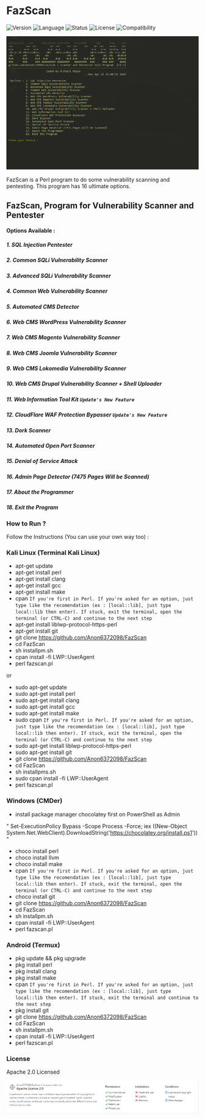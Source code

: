 # FazScan
![Version](https://img.shields.io/badge/FazScan-v1.2-brightgreen.svg) ![Language](https://img.shields.io/badge/Language-English-blue.svg) ![Status](https://img.shields.io/badge/Release-Stable-important.svg) ![License](https://img.shields.io/badge/License-Apache%202.0-brightgreen.svg) ![Compatibility](https://img.shields.io/badge/Compatible%20OS-Linux%2FWindows%2FAndroid-brightgreen.svg)

![FazScan](https://github.com/Anon6372098/FazScan/blob/master/img/fazscanv1.1-2-2.png)

FazScan is a Perl program to do some vulnerability scanning and pentesting. This program has 16 ultimate options.

## FazScan, Program for Vulnerability Scanner and Pentester

#### Options Available : 
  ##### 1. SQL Injection Pentester
  ##### 2. Common SQLi Vulnerability Scanner
  ##### 3. Advanced SQLi Vulnerability Scanner
  ##### 4. Common Web Vulnerability Scanner 
  ##### 5. Automated CMS Detector 
  ##### 6. Web CMS WordPress Vulnerability Scanner 
  ##### 7. Web CMS Magento Vulnerability Scanner
  ##### 8. Web CMS Joomla Vulnerability Scanner
  ##### 9. Web CMS Lokomedia Vulnerability Scanner
  ##### 10. Web CMS Drupal Vulnerability Scanner + Shell Uploader
  ##### 11. Web Information Tool Kit `Update's New Feature`
  ##### 12. CloudFlare WAF Protection Bypasser `Update's New Feature`
  ##### 13. Dork Scanner
  ##### 14. Automated Open Port Scanner
  ##### 15. Denial of Service Attack
  ##### 16. Admin Page Detector (7475 Pages Will be Scanned)
  ##### 17. About the Programmer
  ##### 18. Exit the Program

### How to Run ?

Follow the Instructions (You can use your own way too) :

### Kali Linux (Terminal Kali Linux)

- apt-get update
- apt-get install perl
- apt-get install clang
- apt-get install gcc
- apt-get install make
- cpan `If you're first in Perl. If you're asked for an option, just type like the recomendation (ex : [local::lib], just type local::lib then enter). If stuck, exit the terminal, open the terminal (or CTRL-C) and continue to the next step`
- apt-get install liblwp-protocol-https-perl
- apt-get install git
- git clone https://github.com/Anon6372098/FazScan
- cd FazScan
- sh installpm.sh
- cpan install -fi LWP::UserAgent
- perl fazscan.pl

or

- sudo apt-get update
- sudo apt-get install perl
- sudo apt-get install clang
- sudo apt-get install gcc
- sudo apt-get install make
- sudo cpan `If you're first in Perl. If you're asked for an option, just type like the recomendation (ex : [local::lib], just type local::lib then enter). If stuck, exit the terminal, open the terminal (or CTRL-C) and continue to the next step`
- sudo apt-get install liblwp-protocol-https-perl
- sudo apt-get install git
- git clone https://github.com/Anon6372098/FazScan
- cd FazScan
- sh installpms.sh
- sudo cpan install -fi LWP::UserAgent
- perl fazscan.pl

### Windows (CMDer)

- install package manager chocolatey first on PowerShell as Admin 

" Set-ExecutionPolicy Bypass -Scope Process -Force; iex ((New-Object System.Net.WebClient).DownloadString('https://chocolatey.org/install.ps1')) "

- choco install perl
- choco install llvm
- choco install make
- cpan `If you're first in Perl. If you're asked for an option, just type like the recomendation (ex : [local::lib], just type local::lib then enter). If stuck, exit the terminal, open the terminal (or CTRL-C) and continue to the next step`
- choco install git
- git clone https://github.com/Anon6372098/FazScan
- cd FazScan
- sh installpm.sh
- cpan install -fi LWP::UserAgent
- perl fazscan.pl

### Android (Termux)

- pkg update && pkg upgrade
- pkg install perl
- pkg install clang
- pkg install make
- cpan `If you're first in Perl. If you're asked for an option, just type like the recomendation (ex : [local::lib], just type local::lib then enter). If stuck, exit the terminal and continue to the next step`
- pkg install git
- git clone https://github.com/Anon6372098/FazScan
- cd FazScan
- sh installpm.sh
- cpan install -fi LWP::UserAgent
- perl fazscan.pl

### License

Apache 2.0 Licensed

![License_img](https://github.com/Anon6372098/FazScan/blob/master/img/FazScan_License.png)
